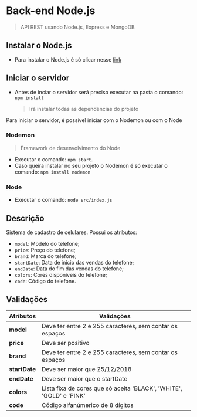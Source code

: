 # Back-end Node.js
> API REST usando Node.js, Express e MongoDB

## Instalar o Node.js
- Para instalar o Node.js é só clicar nesse [link](https://nodejs.org/en/)

## Iniciar o servidor
- Antes de inciar o servidor será preciso executar na pasta o comando:  ```npm install```
  > Irá instalar todas as dependências do projeto

Para iniciar o servidor, é possível iniciar com o Nodemon ou com o Node

### Nodemon
> Framework de desenvolvimento do Node

- Executar o comando: ```npm start```.
- Caso queira instalar no seu projeto o Nodemon é só executar o comando: ```npm install nodemon```

### Node
- Executar o comando: ```node src/index.js```

## Descrição
Sistema de cadastro de celulares. Possui os atributos:
- ```model```: Modelo do telefone;
- ```price```: Preço do telefone;
- ```brand```: Marca do telefone;
- ```startDate```: Data de início das vendas do telefone;
- ```endDate```: Data do fim das vendas do telefone;
- ```colors```: Cores disponíveis do telefone;
- ```code```: Código do telefone.

## Validações

|   Atributos   | Validações                                                          |
|---------------|---------------------------------------------------------------------|
| **model**     | Deve ter entre 2 e 255 caracteres, sem contar os espaços            |    
| **price**     | Deve ser positivo                                                   |
| **brand**     | Deve ter entre 2 e 255 caracteres, sem contar os espaços            |
| **startDate** | Deve ser maior que 25/12/2018                                       |
| **endDate**   | Deve ser maior que o startDate                                      |
| **colors**    | Lista fixa de cores que só aceita 'BLACK', 'WHITE', 'GOLD' e 'PINK' |
| **code**      | Código alfanúmerico de 8 dígitos                                    |
